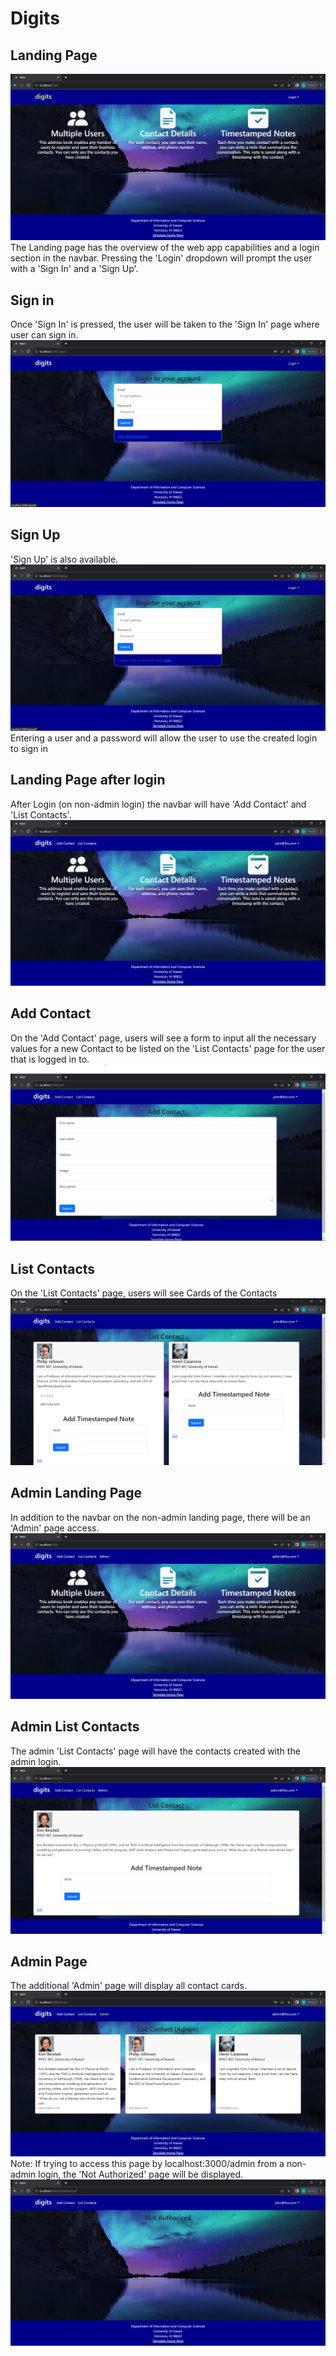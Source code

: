 # Digits

## Landing Page
<img src="doc/landing-page.png">
The Landing page has the overview of the web app capabilities and a login section in the navbar.
Pressing the 'Login' dropdown will prompt the user with a 'Sign In' and a 'Sign Up'.

## Sign in
Once 'Sign In' is pressed, the user will be taken to the 'Sign In' page where user can sign in.
<img src="doc/signin-page.png">

## Sign Up
'Sign Up' is also available.
<img src="doc/register-page.png">
Entering a user and a password will allow the user to use the created login to sign in

## Landing Page after login
After Login (on non-admin login) the navbar will have 'Add Contact' and 'List Contacts'.
<img src="doc/landing-after-login-page.png">

## Add Contact
On the 'Add Contact' page, users will see a form to input all the necessary values for a new Contact to be listed on the 'List Contacts' page for the user that is logged in to.
<img src="doc/add-contact-page.png">

## List Contacts
On the 'List Contacts' page, users will see Cards of the Contacts 
<img src="doc/list-contact-page.png">

## Admin Landing Page
In addition to the navbar on the non-admin landing page, there will be an 'Admin' page access.
<img src="doc/admin-landing-page.png">

## Admin List Contacts
The admin 'List Contacts' page will have the contacts created with the admin login.
<img src="doc/admin-list-contact-page.png">

## Admin Page
The additional 'Admin' page will display all contact cards.
<img src="doc/admin-page.png">
Note: If trying to access this page by localhost:3000/admin from a non-admin login, the 'Not Authorized' page will be displayed.
<img src="doc/not-authorized-page.png">
